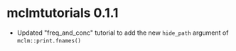 # mclmtutorials 0.1.1

- Updated "freq_and_conc" tutorial to add the new `hide_path` argument of `mclm::print.fnames()`
